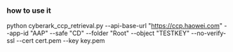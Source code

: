 ### how to use it 


python cyberark_ccp_retrieval.py --api-base-url "https://ccp.haowei.com" --app-id "AAP" --safe "CD" --folder "Root" --object "TESTKEY" --no-verify-ssl --cert cert.pem --key key.pem